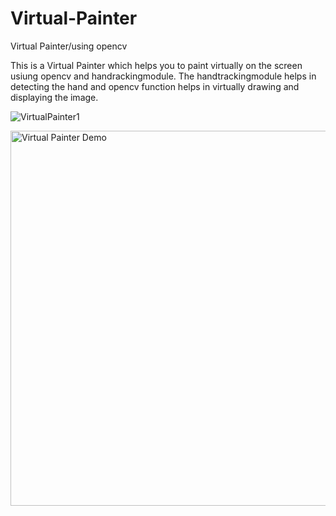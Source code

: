 # Virtual-Painter
Virtual Painter/using opencv

This is a Virtual Painter which helps you to paint virtually on the screen usiung opencv and handrackingmodule. The handtrackingmodule helps in detecting the hand and opencv function helps in virtually drawing and displaying the image.



![VirtualPainter1](https://github.com/user-attachments/assets/e322ad4b-7cdf-4271-9e26-b887fc7ab0f7)

<img src="https://github.com/user-attachments/assets/e322ad4b-7cdf-4271-9e26-b887fc7ab0f7" width="600" alt="Virtual Painter Demo">
